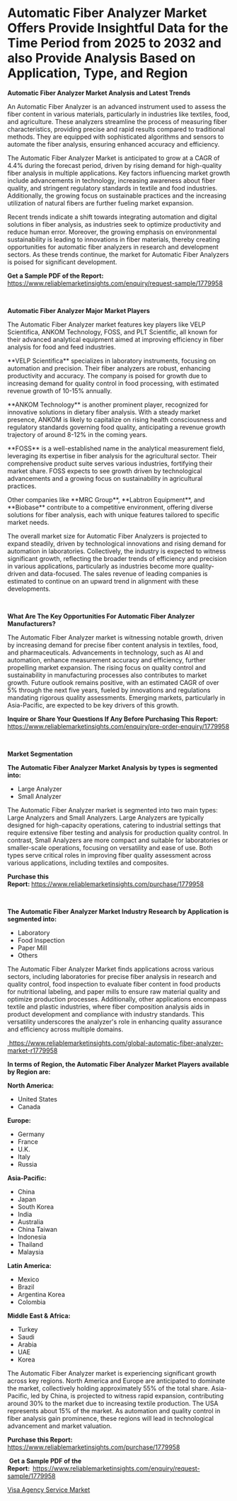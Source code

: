 <p><h1>Automatic Fiber Analyzer Market Offers Provide Insightful Data for the Time Period from 2025 to 2032 and also Provide Analysis Based on Application, Type, and Region</h1></p><p><strong>Automatic Fiber Analyzer Market Analysis and Latest Trends</strong></p>
<p><p>An Automatic Fiber Analyzer is an advanced instrument used to assess the fiber content in various materials, particularly in industries like textiles, food, and agriculture. These analyzers streamline the process of measuring fiber characteristics, providing precise and rapid results compared to traditional methods. They are equipped with sophisticated algorithms and sensors to automate the fiber analysis, ensuring enhanced accuracy and efficiency.</p><p>The Automatic Fiber Analyzer Market is anticipated to grow at a CAGR of 4.4% during the forecast period, driven by rising demand for high-quality fiber analysis in multiple applications. Key factors influencing market growth include advancements in technology, increasing awareness about fiber quality, and stringent regulatory standards in textile and food industries. Additionally, the growing focus on sustainable practices and the increasing utilization of natural fibers are further fueling market expansion. </p><p>Recent trends indicate a shift towards integrating automation and digital solutions in fiber analysis, as industries seek to optimize productivity and reduce human error. Moreover, the growing emphasis on environmental sustainability is leading to innovations in fiber materials, thereby creating opportunities for automatic fiber analyzers in research and development sectors. As these trends continue, the market for Automatic Fiber Analyzers is poised for significant development.</p></p>
<p><strong>Get a Sample PDF of the Report:&nbsp;</strong> <a href="https://www.reliablemarketinsights.com/enquiry/request-sample/1779958?utm_campaign=2792&utm_medium=2&utm_source=Github&utm_content=ia&utm_term=25032025&utm_id=automatic-fiber-analyzer">https://www.reliablemarketinsights.com/enquiry/request-sample/1779958</a></p>
<p>&nbsp;</p>
<p><strong>Automatic Fiber Analyzer Major Market Players</strong></p>
<p><p>The Automatic Fiber Analyzer market features key players like VELP Scientifica, ANKOM Technology, FOSS, and PLT Scientific, all known for their advanced analytical equipment aimed at improving efficiency in fiber analysis for food and feed industries. </p><p>**VELP Scientifica** specializes in laboratory instruments, focusing on automation and precision. Their fiber analyzers are robust, enhancing productivity and accuracy. The company is poised for growth due to increasing demand for quality control in food processing, with estimated revenue growth of 10-15% annually.</p><p>**ANKOM Technology** is another prominent player, recognized for innovative solutions in dietary fiber analysis. With a steady market presence, ANKOM is likely to capitalize on rising health consciousness and regulatory standards governing food quality, anticipating a revenue growth trajectory of around 8-12% in the coming years.</p><p>**FOSS** is a well-established name in the analytical measurement field, leveraging its expertise in fiber analysis for the agricultural sector. Their comprehensive product suite serves various industries, fortifying their market share. FOSS expects to see growth driven by technological advancements and a growing focus on sustainability in agricultural practices.</p><p>Other companies like **MRC Group**, **Labtron Equipment**, and **Biobase** contribute to a competitive environment, offering diverse solutions for fiber analysis, each with unique features tailored to specific market needs.</p><p>The overall market size for Automatic Fiber Analyzers is projected to expand steadily, driven by technological innovations and rising demand for automation in laboratories. Collectively, the industry is expected to witness significant growth, reflecting the broader trends of efficiency and precision in various applications, particularly as industries become more quality-driven and data-focused. The sales revenue of leading companies is estimated to continue on an upward trend in alignment with these developments.</p></p>
<p>&nbsp;</p>
<p><strong>What Are The Key Opportunities For Automatic Fiber Analyzer Manufacturers?</strong></p>
<p><p>The Automatic Fiber Analyzer market is witnessing notable growth, driven by increasing demand for precise fiber content analysis in textiles, food, and pharmaceuticals. Advancements in technology, such as AI and automation, enhance measurement accuracy and efficiency, further propelling market expansion. The rising focus on quality control and sustainability in manufacturing processes also contributes to market growth. Future outlook remains positive, with an estimated CAGR of over 5% through the next five years, fueled by innovations and regulations mandating rigorous quality assessments. Emerging markets, particularly in Asia-Pacific, are expected to be key drivers of this growth.</p></p>
<p><strong>Inquire or Share Your Questions If Any Before Purchasing This Report:</strong> <a href="https://www.reliablemarketinsights.com/enquiry/pre-order-enquiry/1779958?utm_campaign=2792&utm_medium=2&utm_source=Github&utm_content=ia&utm_term=25032025&utm_id=automatic-fiber-analyzer">https://www.reliablemarketinsights.com/enquiry/pre-order-enquiry/1779958</a></p>
<p>&nbsp;</p>
<p><strong>Market Segmentation</strong></p>
<p><strong>The Automatic Fiber Analyzer Market Analysis by types is segmented into:</strong></p>
<p><ul><li>Large Analyzer</li><li>Small Analyzer</li></ul></p>
<p><p>The Automatic Fiber Analyzer market is segmented into two main types: Large Analyzers and Small Analyzers. Large Analyzers are typically designed for high-capacity operations, catering to industrial settings that require extensive fiber testing and analysis for production quality control. In contrast, Small Analyzers are more compact and suitable for laboratories or smaller-scale operations, focusing on versatility and ease of use. Both types serve critical roles in improving fiber quality assessment across various applications, including textiles and composites.</p></p>
<p><strong>Purchase this Report:&nbsp;</strong><a href="https://www.reliablemarketinsights.com/purchase/1779958?utm_campaign=2792&utm_medium=2&utm_source=Github&utm_content=ia&utm_term=25032025&utm_id=automatic-fiber-analyzer">https://www.reliablemarketinsights.com/purchase/1779958</a></p>
<p>&nbsp;</p>
<p><strong>The Automatic Fiber Analyzer Market Industry Research by Application is segmented into:</strong></p>
<p><ul><li>Laboratory</li><li>Food Inspection</li><li>Paper Mill</li><li>Others</li></ul></p>
<p><p>The Automatic Fiber Analyzer Market finds applications across various sectors, including laboratories for precise fiber analysis in research and quality control, food inspection to evaluate fiber content in food products for nutritional labeling, and paper mills to ensure raw material quality and optimize production processes. Additionally, other applications encompass textile and plastic industries, where fiber composition analysis aids in product development and compliance with industry standards. This versatility underscores the analyzer's role in enhancing quality assurance and efficiency across multiple domains.</p></p>
<p><a href="https://www.reliablemarketinsights.com/global-automatic-fiber-analyzer-market-r1779958?utm_campaign=2792&utm_medium=2&utm_source=Github&utm_content=ia&utm_term=25032025&utm_id=automatic-fiber-analyzer">&nbsp;https://www.reliablemarketinsights.com/global-automatic-fiber-analyzer-market-r1779958</a></p>
<p><strong>In terms of Region, the Automatic Fiber Analyzer Market Players available by Region are:</strong></p>
<p>
    <p> <strong> North America: </strong>
        <ul>
            <li>United States</li>
            <li>Canada</li>
        </ul>
        </p> 
    <p> <strong> Europe: </strong>
        <ul>
            <li>Germany</li>
            <li>France</li>
            <li>U.K.</li>
            <li>Italy</li>
            <li>Russia</li>
        </ul>
        </p> 
    <p> <strong> Asia-Pacific: </strong>
        <ul>
            <li>China</li>
            <li>Japan</li>
            <li>South Korea</li>
            <li>India</li>
            <li>Australia</li>
            <li>China Taiwan</li>
            <li>Indonesia</li>
            <li>Thailand</li>
            <li>Malaysia</li>
        </ul>
        </p> 
    <p> <strong> Latin America: </strong>
        <ul>
            <li>Mexico</li>
            <li>Brazil</li>
            <li>Argentina Korea</li>
            <li>Colombia</li>
        </ul>
        </p> 
    <p> <strong> Middle East & Africa: </strong>
        <ul>
            <li>Turkey</li>
            <li>Saudi</li>
            <li>Arabia</li>
            <li>UAE</li>
            <li>Korea</li>
        </ul>
    </p>
    </p>
<p><p>The Automatic Fiber Analyzer market is experiencing significant growth across key regions. North America and Europe are anticipated to dominate the market, collectively holding approximately 55% of the total share. Asia-Pacific, led by China, is projected to witness rapid expansion, contributing around 30% to the market due to increasing textile production. The USA represents about 15% of the market. As automation and quality control in fiber analysis gain prominence, these regions will lead in technological advancement and market valuation.</p></p>
<p><strong>Purchase this Report: </strong><a href="https://www.reliablemarketinsights.com/purchase/1779958?utm_campaign=2792&utm_medium=2&utm_source=Github&utm_content=ia&utm_term=25032025&utm_id=automatic-fiber-analyzer">https://www.reliablemarketinsights.com/purchase/1779958</a></p>
<p>&nbsp;<strong>Get a Sample PDF of the Report:&nbsp;&nbsp;</strong><a href="https://www.reliablemarketinsights.com/enquiry/request-sample/1779958?utm_campaign=2792&utm_medium=2&utm_source=Github&utm_content=ia&utm_term=25032025&utm_id=automatic-fiber-analyzer">https://www.reliablemarketinsights.com/enquiry/request-sample/1779958</a></p>
<p><strong></strong></p>
<p><p><a href="https://github.com/paljuhubeyde/Market-Research-Report-List-1/blob/main/visa-agency-service-market.md?utm_campaign=2792&utm_medium=2&utm_source=Github&utm_content=ia&utm_term=25032025&utm_id=automatic-fiber-analyzer">Visa Agency Service Market</a></p></p>